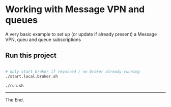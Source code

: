 # Working with Message VPN and queues

A very basic example to set up (or update if already present) a Message VPN, queu and queue subscriptions

## Run this project

````bash

# only start broker if required / no broker already running
./start.local.broker.sh

./run.sh

````

---
The End.
